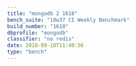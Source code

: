 ```yaml
---
title: "mongodb 2 1610"
bench_suite: "18w37 CI Weekly Benchmark"
build_number: "1610"
dbprofile: "mongodb"
classifier: "no redis"
date: 2018-09-10T11:49:56
type: "bench"
---
```

